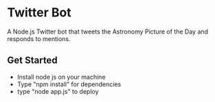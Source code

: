 # Twitter Bot

A Node.js Twitter bot that tweets the Astronomy Picture of the Day and responds to mentions.

## Get Started

- Install node js on your machine
- Type "npm install" for dependencies
- type "node app.js" to deploy
